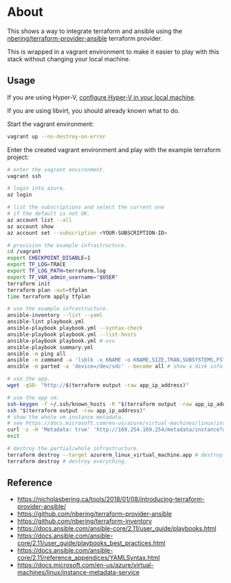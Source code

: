 # About

This shows a way to integrate terraform and ansible using the [nbering/terraform-provider-ansible](https://github.com/nbering/terraform-provider-ansible) terraform provider.

This is wrapped in a vagrant environment to make it easier to play with this stack without changing your local machine.

## Usage

If you are using Hyper-V, [configure Hyper-V in your local machine](https://github.com/rgl/windows-vagrant#hyper-v-usage).

If you are using libvirt, you should already known what to do.

Start the vagrant environment:

```bash
vagrant up --no-destroy-on-error
```

Enter the created vagrant environment and play with the example terraform project:

```bash
# enter the vagrant environment.
vagrant ssh

# login into azure.
az login

# list the subscriptions and select the current one
# if the default is not OK.
az account list --all
az account show
az account set --subscription <YOUR-SUBSCRIPTION-ID>

# provision the example infrastructure.
cd /vagrant
export CHECKPOINT_DISABLE=1
export TF_LOG=TRACE
export TF_LOG_PATH=terraform.log
export TF_VAR_admin_username="$USER"
terraform init
terraform plan -out=tfplan
time terraform apply tfplan

# use the example infrastructure.
ansible-inventory --list --yaml
ansible-lint playbook.yml
ansible-playbook playbook.yml --syntax-check
ansible-playbook playbook.yml --list-hosts
ansible-playbook playbook.yml #-vvv
ansible-playbook summary.yml
ansible -m ping all
ansible -m command -a 'lsblk -x KNAME -o KNAME,SIZE,TRAN,SUBSYSTEMS,FSTYPE,UUID,LABEL,MODEL,SERIAL' --become all # show disks.
ansible -m parted -a 'device=/dev/sdc' --become all # show a disk info.

# use the app.
wget -qSO- "http://$(terraform output -raw app_ip_address)"

# use the app vm.
ssh-keygen -f ~/.ssh/known_hosts -R "$(terraform output -raw app_ip_address)"
ssh "$(terraform output -raw app_ip_address)"
# show the whole vm instance metadata.
# see https://docs.microsoft.com/en-us/azure/virtual-machines/linux/instance-metadata-service
curl -s -H 'Metadata: true' 'http://169.254.169.254/metadata/instance?api-version=2021-01-01' | jq
exit

# destroy the partial/whole infrastructure.
terraform destroy --target azurerm_linux_virtual_machine.app # destroy just the app vm (and whatever resources depend on it).
terraform destroy # destroy everything.
```

## Reference

* https://nicholasbering.ca/tools/2018/01/08/introducing-terraform-provider-ansible/
* https://github.com/nbering/terraform-provider-ansible
* https://github.com/nbering/terraform-inventory
* https://docs.ansible.com/ansible-core/2.11/user_guide/playbooks.html
* https://docs.ansible.com/ansible-core/2.11/user_guide/playbooks_best_practices.html
* https://docs.ansible.com/ansible-core/2.11/reference_appendices/YAMLSyntax.html
* https://docs.microsoft.com/en-us/azure/virtual-machines/linux/instance-metadata-service
